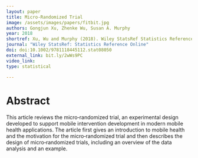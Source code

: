 ```yaml
---
layout: paper
title: Micro-Randomized Trial
image: /assets/images/papers/fitbit.jpg
authors: Gongjun Xu, Zhenke Wu, Susan A. Murphy
year: 2018
shortref: Xu, Wu and Murphy (2018). Wiley StatsRef Statistics Reference Online
journal: "Wiley StatsRef: Statistics Reference Online"
doi: doi:10.1002/9781118445112.stat08050
external_link: bit.ly/2wWs9PC
video_link: 
type: statistical
 
---
```


# Abstract

This article reviews the micro‐randomized trial, an experimental design developed to support mobile intervention development in modern mobile health applications. The article first gives an introduction to mobile health and the motivation for the micro‐randomized trial and then describes the design of micro‐randomized trials, including an overview of the data analysis and an example.

